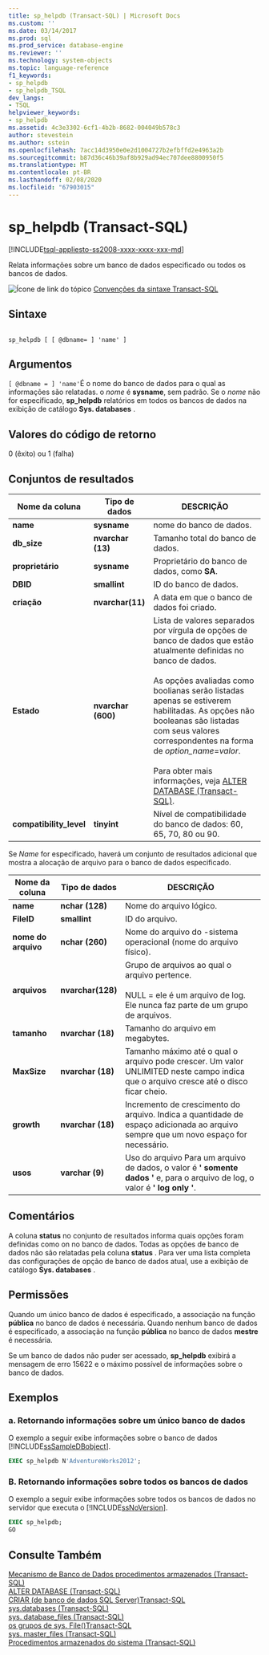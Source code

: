 ```yaml
---
title: sp_helpdb (Transact-SQL) | Microsoft Docs
ms.custom: ''
ms.date: 03/14/2017
ms.prod: sql
ms.prod_service: database-engine
ms.reviewer: ''
ms.technology: system-objects
ms.topic: language-reference
f1_keywords:
- sp_helpdb
- sp_helpdb_TSQL
dev_langs:
- TSQL
helpviewer_keywords:
- sp_helpdb
ms.assetid: 4c3e3302-6cf1-4b2b-8682-004049b578c3
author: stevestein
ms.author: sstein
ms.openlocfilehash: 7acc14d3950e0e2d1004727b2efbffd2e4963a2b
ms.sourcegitcommit: b87d36c46b39af8b929ad94ec707dee8800950f5
ms.translationtype: MT
ms.contentlocale: pt-BR
ms.lasthandoff: 02/08/2020
ms.locfileid: "67903015"
---
```

# <a name="sp_helpdb-transact-sql"></a>sp_helpdb (Transact-SQL)
[!INCLUDE[tsql-appliesto-ss2008-xxxx-xxxx-xxx-md](../../includes/tsql-appliesto-ss2008-xxxx-xxxx-xxx-md.md)]

  Relata informações sobre um banco de dados especificado ou todos os bancos de dados.  
  
 ![Ícone de link do tópico](../../database-engine/configure-windows/media/topic-link.gif "Ícone de link do tópico") [Convenções da sintaxe Transact-SQL](../../t-sql/language-elements/transact-sql-syntax-conventions-transact-sql.md)  
  
## <a name="syntax"></a>Sintaxe  
  
```  
  
sp_helpdb [ [ @dbname= ] 'name' ]  
```  
  
## <a name="arguments"></a>Argumentos  
`[ @dbname = ] 'name'`É o nome do banco de dados para o qual as informações são relatadas. o *nome* é **sysname**, sem padrão. Se o *nome* não for especificado, **sp_helpdb** relatórios em todos os bancos de dados na exibição de catálogo **Sys. databases** .  
  
## <a name="return-code-values"></a>Valores do código de retorno  
 0 (êxito) ou 1 (falha)  
  
## <a name="result-sets"></a>Conjuntos de resultados  
  
|Nome da coluna|Tipo de dados|DESCRIÇÃO|  
|-----------------|---------------|-----------------|  
|**name**|**sysname**|nome do banco de dados.|  
|**db_size**|**nvarchar (13)**|Tamanho total do banco de dados.|  
|**proprietário**|**sysname**|Proprietário do banco de dados, como **SA**.|  
|**DBID**|**smallint**|ID do banco de dados.|  
|**criação**|**nvarchar(11)**|A data em que o banco de dados foi criado.|  
|**Estado**|**nvarchar (600)**|Lista de valores separados por vírgula de opções de banco de dados que estão atualmente definidas no banco de dados.<br /><br /> As opções avaliadas como boolianas serão listadas apenas se estiverem habilitadas. As opções não booleanas são listadas com seus valores correspondentes na forma de *option_name*=*valor*.<br /><br /> Para obter mais informações, veja [ALTER DATABASE &#40;Transact-SQL&#41;](../../t-sql/statements/alter-database-transact-sql.md).|  
|**compatibility_level**|**tinyint**|Nível de compatibilidade do banco de dados: 60, 65, 70, 80 ou 90.|  
  
 Se *Name* for especificado, haverá um conjunto de resultados adicional que mostra a alocação de arquivo para o banco de dados especificado.  
  
|Nome da coluna|Tipo de dados|DESCRIÇÃO|  
|-----------------|---------------|-----------------|  
|**name**|**nchar (128)**|Nome do arquivo lógico.|  
|**FileID**|**smallint**|ID do arquivo.|  
|**nome do arquivo**|**nchar (260)**|Nome do arquivo do -sistema operacional (nome do arquivo físico).|  
|**arquivos**|**nvarchar(128)**|Grupo de arquivos ao qual o arquivo pertence.<br /><br /> NULL = ele é um arquivo de log. Ele nunca faz parte de um grupo de arquivos.|  
|**tamanho**|**nvarchar (18)**|Tamanho do arquivo em megabytes.|  
|**MaxSize**|**nvarchar (18)**|Tamanho máximo até o qual o arquivo pode crescer. Um valor UNLIMITED neste campo indica que o arquivo cresce até o disco ficar cheio.|  
|**growth**|**nvarchar (18)**|Incremento de crescimento do arquivo. Indica a quantidade de espaço adicionada ao arquivo sempre que um novo espaço for necessário.|  
|**usos**|**varchar (9)**|Uso do arquivo Para um arquivo de dados, o valor é **' somente dados '** e, para o arquivo de log, o valor é **' log only '**.|  
  
## <a name="remarks"></a>Comentários  
 A coluna **status** no conjunto de resultados informa quais opções foram definidas como on no banco de dados. Todas as opções de banco de dados não são relatadas pela coluna **status** . Para ver uma lista completa das configurações de opção de banco de dados atual, use a exibição de catálogo **Sys. databases** .  
  
## <a name="permissions"></a>Permissões  
 Quando um único banco de dados é especificado, a associação na função **pública** no banco de dados é necessária. Quando nenhum banco de dados é especificado, a associação na função **pública** no banco de dados **mestre** é necessária.  
  
 Se um banco de dados não puder ser acessado, **sp_helpdb** exibirá a mensagem de erro 15622 e o máximo possível de informações sobre o banco de dados.  
  
## <a name="examples"></a>Exemplos  
  
### <a name="a-returning-information-about-a-single-database"></a>a. Retornando informações sobre um único banco de dados  
 O exemplo a seguir exibe informações sobre o banco de dados [!INCLUDE[ssSampleDBobject](../../includes/sssampledbobject-md.md)].  
  
```sql  
EXEC sp_helpdb N'AdventureWorks2012';  
```  
  
### <a name="b-returning-information-about-all-databases"></a>B. Retornando informações sobre todos os bancos de dados  
 O exemplo a seguir exibe informações sobre todos os bancos de dados no servidor que executa o [!INCLUDE[ssNoVersion](../../includes/ssnoversion-md.md)].  
  
```sql  
EXEC sp_helpdb;  
GO  
```  
  
## <a name="see-also"></a>Consulte Também  
 [Mecanismo de Banco de Dados procedimentos armazenados &#40;Transact-SQL&#41;](../../relational-databases/system-stored-procedures/database-engine-stored-procedures-transact-sql.md)   
 [ALTER DATABASE &#40;Transact-SQL&#41;](../../t-sql/statements/alter-database-transact-sql.md)   
 [CRIAR &#40;de banco de dados SQL Server&#41;Transact-SQL](../../t-sql/statements/create-database-sql-server-transact-sql.md)   
 [sys.databases &#40;Transact-SQL&#41;](../../relational-databases/system-catalog-views/sys-databases-transact-sql.md)   
 [sys. database_files &#40;Transact-SQL&#41;](../../relational-databases/system-catalog-views/sys-database-files-transact-sql.md)   
 [os grupos de sys. File&#40;&#41;Transact-SQL](../../relational-databases/system-catalog-views/sys-filegroups-transact-sql.md)   
 [sys. master_files &#40;Transact-SQL&#41;](../../relational-databases/system-catalog-views/sys-master-files-transact-sql.md)   
 [Procedimentos armazenados do sistema &#40;Transact-SQL&#41;](../../relational-databases/system-stored-procedures/system-stored-procedures-transact-sql.md)  
  
  
